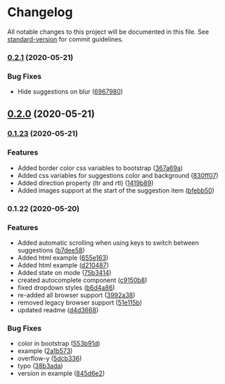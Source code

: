 # Changelog

All notable changes to this project will be documented in this file. See [standard-version](https://github.com/conventional-changelog/standard-version) for commit guidelines.

### [0.2.1](https://github.com/hsnbrji/html-autocomplete/compare/v0.2.0...v0.2.1) (2020-05-21)


### Bug Fixes

* Hide suggestions on blur ([6967980](https://github.com/hsnbrji/html-autocomplete/commit/6967980c87926f735a7972b875295b8ff088b411))

## [0.2.0](https://github.com/hsnbrji/html-autocomplete/compare/v0.1.23...v0.2.0) (2020-05-21)

### [0.1.23](https://github.com/hsnbrji/html-autocomplete/compare/v0.1.22...v0.1.23) (2020-05-21)


### Features

* Added border color css variables to bootstrap ([367a69a](https://github.com/hsnbrji/html-autocomplete/commit/367a69a80b24fb7457f9a7779c6a7f7586fcb25e))
* Added css variables for suggestions color and background ([830ff07](https://github.com/hsnbrji/html-autocomplete/commit/830ff073e015ed475a2ee4f0a42e079f81ad0e96))
* Added direction property (ltr and rtl) ([1419b89](https://github.com/hsnbrji/html-autocomplete/commit/1419b89be944b8a8e353801103de4bd6508d5432))
* Added images support at the start of the suggestion item ([bfebb50](https://github.com/hsnbrji/html-autocomplete/commit/bfebb502cb5c9ec52ad06d286a3c7f0595b5e0b5))

### 0.1.22 (2020-05-20)


### Features

* Added automatic scrolling when using keys to switch between suggestions ([b7dee58](https://github.com/hsnbrji/html-autocomplete/commit/b7dee588812b6a6d41fb25b31f7fa0abb74ddbaf))
* Added html example ([655e163](https://github.com/hsnbrji/html-autocomplete/commit/655e163fd20a249baa810826547f6a7bfa84a749))
* Added html example ([d210487](https://github.com/hsnbrji/html-autocomplete/commit/d2104870fbe890b38050f43fbbb1d827b81aa97f))
* Added state on mode ([75b3414](https://github.com/hsnbrji/html-autocomplete/commit/75b3414c785b2ba9fd586ef89de49c29a17cf597))
* created autocomplete component ([c9150b8](https://github.com/hsnbrji/html-autocomplete/commit/c9150b81be03e0bad9667d5ef1e24cc8e683a767))
* fixed dropdown styles ([b6d4a86](https://github.com/hsnbrji/html-autocomplete/commit/b6d4a8634188db49649beb94c2c8f145e192a7b5))
* re-added all browser support ([3992a38](https://github.com/hsnbrji/html-autocomplete/commit/3992a382e0ffa2f0f555d4a7c3b9aeac7ef5345e))
* removed legacy browser support ([51e115b](https://github.com/hsnbrji/html-autocomplete/commit/51e115b617007fbf9f1f34a1b8b14093a46e9d18))
* updated readme ([d4d3668](https://github.com/hsnbrji/html-autocomplete/commit/d4d36681d3046d97e267275eec83d5fc6be9809d))


### Bug Fixes

* color in bootstrap ([553b91d](https://github.com/hsnbrji/html-autocomplete/commit/553b91d35d6a0beb899e92370103677967b0005b))
* example ([2a1b573](https://github.com/hsnbrji/html-autocomplete/commit/2a1b573c3e7d3d0bd5981c4942e98377ded36055))
* overflow-y ([5dcb336](https://github.com/hsnbrji/html-autocomplete/commit/5dcb336853da18313aec50e34c8d1d64b5d59d9c))
* typo ([38b3ada](https://github.com/hsnbrji/html-autocomplete/commit/38b3ada64ed1752336ee1351ed9a6802c3d65baa))
* version in example ([845d6e2](https://github.com/hsnbrji/html-autocomplete/commit/845d6e2bb5a29a71b11b8c8bc8f5db2d48f9701a))
